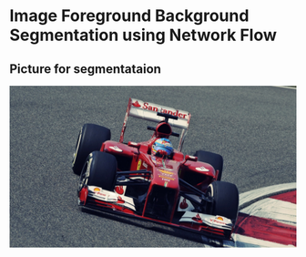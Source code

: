 # Image Foreground Background Segmentation using Network Flow

## Picture for segmentataion 
![p1](https://github.com/ChingSsuyuan/Image-Foreground-Background-Segmentation-using-Network-Flow/blob/a5663f7a1ac5c8f460893fcd50f9f65f1393283f/Pictures/p4.png)
